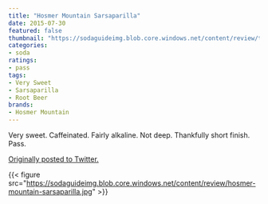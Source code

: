 ```yaml
---
title: "Hosmer Mountain Sarsaparilla"
date: 2015-07-30
featured: false
thumbnail: "https://sodaguideimg.blob.core.windows.net/content/review/thumbs/hosmer-mountain-sarsaparilla.jpg"
categories:
- soda
ratings:
- pass
tags:
- Very Sweet
- Sarsaparilla
- Root Beer
brands:
- Hosmer Mountain
---
```


Very sweet. Caffeinated. Fairly alkaline. Not deep. Thankfully short finish. Pass.

[Originally posted to Twitter.](https://twitter.com/Cavorter/status/626825864127213568)

{{< figure src="https://sodaguideimg.blob.core.windows.net/content/review/hosmer-mountain-sarsaparilla.jpg" >}}

